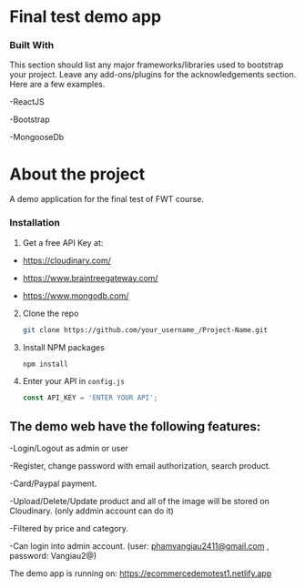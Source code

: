 # Final test demo app

### Built With

This section should list any major frameworks/libraries used to bootstrap your project. Leave any add-ons/plugins for the acknowledgements section. Here are a few examples.

-ReactJS

-Bootstrap

-MongooseDb


# About the project

A demo application for the final test of FWT course.

### Installation

1. Get a free API Key at:

- https://cloudinary.com/

- https://www.braintreegateway.com/

- https://www.mongodb.com/

2. Clone the repo
   ```sh
   git clone https://github.com/your_username_/Project-Name.git
   ```
3. Install NPM packages
   ```sh
   npm install
   ```
4. Enter your API in `config.js`
   ```js
   const API_KEY = 'ENTER YOUR API';
   ```


## The demo web have the following features:

-Login/Logout as admin or user

-Register, change password with email authorization, search product.

-Card/Paypal payment.

-Upload/Delete/Update product and all of the image will be stored on Cloudinary. (only addmin account can do it)

-Filtered by price and category.

-Can login into admin account. (user: phamvangiau2411@gmail.com  , password: Vangiau2@)

The demo app is running on: https://ecommercedemotest1.netlify.app
